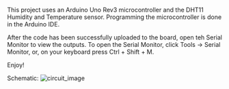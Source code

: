 This project uses an Arduino Uno Rev3 microcontroller and the DHT11 Humidity and Temperature sensor. Programming the microcontroller is done in the Arduino IDE.

After the code has been successfully uploaded to the board, open teh Serial Monitor to view the outputs. To open the Serial Monitor, click Tools -> Serial Monitor, or, on your keyboard press Ctrl + Shift + M.

Enjoy!

Schematic:
![circuit_image](https://user-images.githubusercontent.com/92652583/195696638-7f4a7f05-ab03-4891-978a-fe4df1568637.png)
